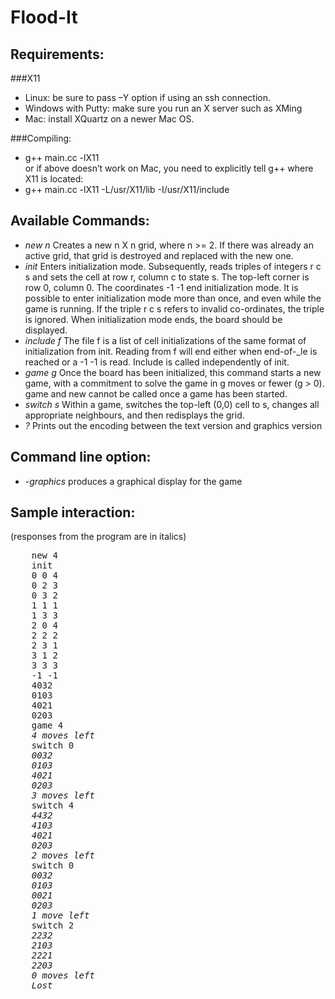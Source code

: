 Flood-It
================
Requirements:
----------------
###X11
- Linux: be sure to pass –Y option if using an ssh connection.
- Windows with Putty: make sure you run an X server such as XMing
- Mac: install XQuartz on a newer Mac OS.

###Compiling:
- g++ main.cc -lX11
<br> or if above doesn’t work on Mac, you need to explicitly tell g++ where X11 is located:
- g++ main.cc -lX11 -L/usr/X11/lib -I/usr/X11/include

Available Commands:
--------------------
- *new n* Creates a new n X n grid, where n >= 2. If there was already an active grid, that grid is destroyed and replaced with the new one.
- *init* Enters initialization mode. Subsequently, reads triples of integers r c s and sets the cell at row r, column c to state s. The top-left corner is row 0, column 0. The coordinates -1 -1 end initialization mode. It is possible to enter initialization mode more than once, and even while the game is running. If the triple r c s refers to invalid co-ordinates, the triple is ignored. When initialization mode ends, the board should be displayed.
- *include f* The file f is a list of cell initializations of the same format of initialization from init. Reading from f will end either when end-of-_le is reached or a -1 -1 is read. Include is called independently of init.
- *game g* Once the board has been initialized, this command starts a new game, with a commitment to solve the game in g moves or fewer (g > 0). game and new cannot be called once a game has been started.
- *switch s* Within a game, switches the top-left (0,0) cell to s, changes all appropriate neighbours, and then redisplays the grid.
- *?* Prints out the encoding between the text version and graphics version

Command line option:
---------------------
- *-graphics* produces a graphical display for the game

Sample interaction: 
---------------------
(responses from the program are in italics)
 <pre>
    new 4
	init
	0 0 4
	0 2 3
	0 3 2
	1 1 1
	1 3 3
	2 0 4
	2 2 2
	2 3 1
	3 1 2
	3 3 3
	-1 -1
	4032
	0103
	4021
	0203
	game 4
	<em>4 moves left</em>
	switch 0
	<em>0032
	0103
	4021
	0203
	3 moves left</em>
	switch 4
	<em>4432
	4103
	4021
	0203
	2 moves left</em>
	switch 0
	<em>0032
	0103
	0021
	0203
	1 move left</em>
	switch 2
	<em>2232
	2103
	2221
	2203
	0 moves left
	Lost</em>
</pre>